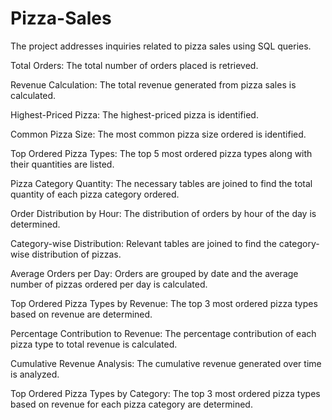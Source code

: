 # Pizza-Sales

The project addresses inquiries related to pizza sales using SQL queries.

Total Orders: The total number of orders placed is retrieved.

Revenue Calculation: The total revenue generated from pizza sales is calculated.

Highest-Priced Pizza: The highest-priced pizza is identified.

Common Pizza Size: The most common pizza size ordered is identified.

Top Ordered Pizza Types: The top 5 most ordered pizza types along with their quantities are listed.

Pizza Category Quantity: The necessary tables are joined to find the total quantity of each pizza category ordered.

Order Distribution by Hour: The distribution of orders by hour of the day is determined.

Category-wise Distribution: Relevant tables are joined to find the category-wise distribution of pizzas.

Average Orders per Day: Orders are grouped by date and the average number of pizzas ordered per day is calculated.

Top Ordered Pizza Types by Revenue: The top 3 most ordered pizza types based on revenue are determined.

Percentage Contribution to Revenue: The percentage contribution of each pizza type to total revenue is calculated.

Cumulative Revenue Analysis: The cumulative revenue generated over time is analyzed.

Top Ordered Pizza Types by Category: The top 3 most ordered pizza types based on revenue for each pizza category are determined.
